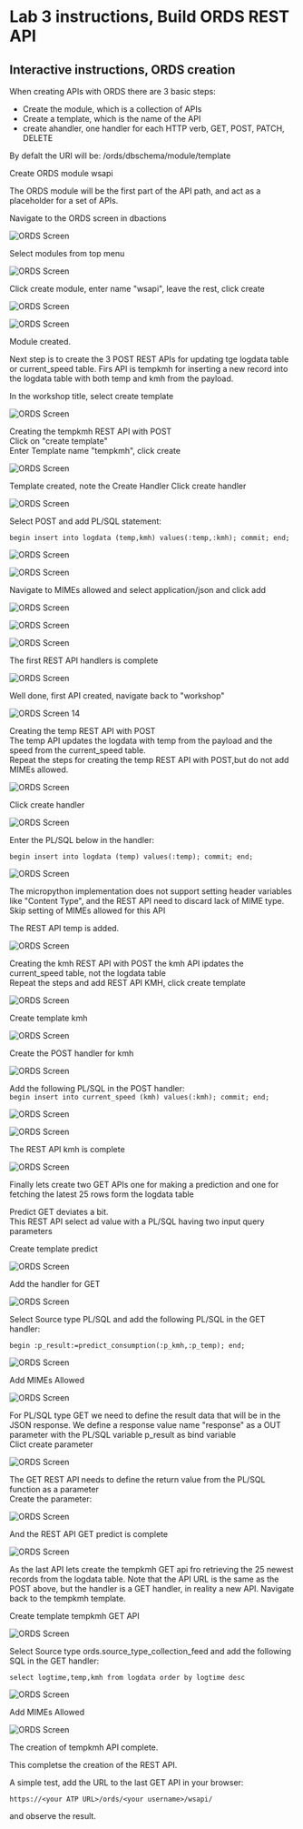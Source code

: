 # Lab 3 instructions, Build ORDS REST API


## Interactive instructions, ORDS creation

When creating APIs with ORDS there are 3 basic steps:
- Create the module, which is a collection of APIs
- Create a template, which is the name of the API
- create  ahandler, one handler for each HTTP verb, GET, POST, PATCH, DELETE
  
By defalt the URI will be: /ords/dbschema/module/template

Create ORDS module wsapi

The ORDS module will be the first part of the API path, and act as a placeholder for a set of APIs.  

Navigate to the ORDS screen in dbactions  

![ORDS Screen](../images/ords1.jpg)

Select modules from top menu  

![ORDS Screen](../images/ords2.jpg)
  
Click create module, enter name "wsapi", leave the rest, click create  

![ORDS Screen](../images/ords3.jpg)

![ORDS Screen](../images/ords4.jpg)
  
Module created.  

Next step is to create the 3 POST REST APIs for updating tge logdata table or current_speed table.
Firs API is tempkmh for inserting a new record into the logdata table with both temp and kmh from the payload.  

In the workshop title, select create template

![ORDS Screen](../images/ords5.jpg)  
  
Creating the tempkmh REST API with POST  
Click on "create template"  
Enter Template name "tempkmh", click create  

![ORDS Screen](../images/ords6.jpg)
  
Template created, note the Create Handler
Click create handler 

![ORDS Screen](../images/ords7.jpg)

Select POST and add PL/SQL statement: 

`begin insert into logdata (temp,kmh) values(:temp,:kmh); commit; end;`  

![ORDS Screen](../images/ords8.jpg)

![ORDS Screen](../images/ords9.jpg)

Navigate to MIMEs allowed and select application/json and click add  
  
![ORDS Screen](../images/ords10.jpg)

![ORDS Screen](../images/ords11.jpg)

![ORDS Screen](../images/ords12.jpg)

The first REST API handlers is complete

![ORDS Screen](../images/ords13.jpg)

Well done, first API created, navigate back to "workshop"    
  
![ORDS Screen 14](../images/ords14.jpg)
  
Creating the temp REST API with POST  
The temp API updates the logdata with temp from the payload and the speed from the current_speed table.  
Repeat the steps for creating the temp REST API with POST,but do not add MIMEs allowed.  


![ORDS Screen](../images/ords15.jpg)

Click create handler  

![ORDS Screen](../images/ords16.jpg)

Enter the PL/SQL below in the handler:  

`begin insert into logdata (temp) values(:temp); commit; end;` 

![ORDS Screen](../images/ords17.jpg)  

The micropython implementation does not support setting header variables like "Content Type", and the REST API need
to discard lack of MIME type. Skip setting of MIMEs allowed for this API


The REST API temp is added. 

![ORDS Screen](../images/ords19.jpg)

Creating the kmh REST API with POST 
the kmh API ipdates the current_speed table, not the logdata table  
 Repeat the steps and add REST API KMH, click create template

![ORDS Screen](../images/ords20.jpg)  

Create template kmh  

![ORDS Screen](../images/ords21.jpg)

Create the POST handler for kmh

![ORDS Screen](../images/ords22.jpg)

Add the following PL/SQL in the POST handler:  
`begin insert into current_speed (kmh) values(:kmh); commit; end;` 

![ORDS Screen](../images/ords23.jpg)

![ORDS Screen](../images/ords24.jpg)

The REST API kmh is complete  

![ORDS Screen](../images/ords25.jpg)

Finally lets create two GET APIs one for making a prediction and one for fetching the latest 25 rows form the logdata table

Predict GET deviates a bit.  
This REST API select ad value with a PL/SQL having two input query parameters  


Create template predict  
  
![ORDS Screen](../images/ords30.jpg)

Add the handler for GET  

![ORDS Screen](../images/ords31.jpg)
  
Select Source type PL/SQL and add the following PL/SQL in the GET handler:  
   
`begin :p_result:=predict_consumption(:p_kmh,:p_temp); end;` 

![ORDS Screen](../images/ords32.jpg)

Add MIMEs Allowed  

![ORDS Screen](../images/ords33.jpg)

For PL/SQL type GET we need to define the result data that will be in the JSON response.
We define a response value name "response" as a OUT parameter with the PL/SQL variable p_result as bind variable  
Clict create parameter  

![ORDS Screen](../images/ords34.jpg)

The GET REST API needs to define the return value from the PL/SQL function as a parameter  
Create the parameter:  

![ORDS Screen](../images/ords34.jpg)

And the REST API GET predict is complete

![ORDS Screen](../images/ords35.jpg)


As the last API lets create the tempkmh GET api fro retrieving the 25 newest records from the logdata table.
Note that the API URL is the same as the POST above, but the handler is a GET handler, in reality a new API.
Navigate back to the tempkmh template.  

Create template tempkmh GET API 
  
![ORDS Screen](../images/ords40.jpg)

  
Select Source type  ords.source_type_collection_feed and add the following SQL in the GET handler:  
   
`select logtime,temp,kmh from logdata order by logtime desc`

![ORDS Screen](../images/ords41.jpg)

Add MIMEs Allowed  

![ORDS Screen](../images/ords42.jpg)

The creation of tempkmh API complete.

This completse the creation of the REST API.

A simple test, add the URL to the last GET API in your browser:

`https://<your ATP URL>/ords/<your username>/wsapi/`

and observe the result.



